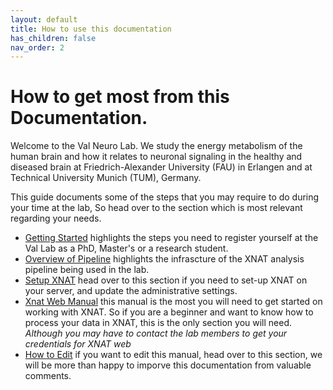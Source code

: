 ```yaml
---
layout: default
title: How to use this documentation
has_children: false
nav_order: 2
---
```


# How to get most from this Documentation.

Welcome to the Val Neuro Lab. We study the energy metabolism of the human brain and how it relates to neuronal signaling in the healthy and diseased brain at Friedrich-Alexander University (FAU) in Erlangen and at Technical University Munich (TUM), Germany.

This guide documents some of the steps that you may require to do during your time at the lab, So head over to the section which is most relevant regarding your needs.
- [Getting Started](https://armos05.github.io/docs/Getting%Started/) highlights the steps you need to register yourself at the Val Lab as a PhD, Master's or a research student.
- [Overview of Pipeline](https://armos05.github.io/docs/xnat/Overview/) highlights the infrascture of the XNAT analysis pipeline being used in the lab.
- [Setup XNAT](https://armos05.github.io/docs/xnat/Setup_XNAT/) head over to this section if you need to set-up XNAT on your server, and update the administrative settings. 
- [Xnat Web Manual](https://armos05.github.io/docs/xnat/XNAT_web/) this manual is the most you will need to get started on working with XNAT. So if you are a beginner and want to know how to process your data in XNAT, this is the only section you will need. *Although you may have to contact the lab members to get your credentials for XNAT web*
- [How to Edit](https://armos05.github.io/docs/Suggest%20Edits/) if you want to edit this manual, head over to this section, we will be more than happy to imporve this documentation from valuable comments.
